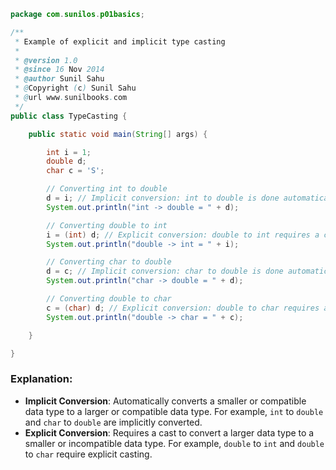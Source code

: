 ```java
package com.sunilos.p01basics;

/**
 * Example of explicit and implicit type casting
 * 
 * @version 1.0
 * @since 16 Nov 2014
 * @author Sunil Sahu
 * @Copyright (c) Sunil Sahu
 * @url www.sunilbooks.com
 */
public class TypeCasting {

    public static void main(String[] args) {

        int i = 1;
        double d;
        char c = 'S';

        // Converting int to double
        d = i; // Implicit conversion: int to double is done automatically
        System.out.println("int -> double = " + d);

        // Converting double to int
        i = (int) d; // Explicit conversion: double to int requires a cast
        System.out.println("double -> int = " + i);

        // Converting char to double
        d = c; // Implicit conversion: char to double is done automatically
        System.out.println("char -> double = " + d);

        // Converting double to char
        c = (char) d; // Explicit conversion: double to char requires a cast
        System.out.println("double -> char = " + c);

    }

}
```

### Explanation:
- **Implicit Conversion**: Automatically converts a smaller or compatible data type to a larger or compatible data type. For example, `int` to `double` and `char` to `double` are implicitly converted.
- **Explicit Conversion**: Requires a cast to convert a larger data type to a smaller or incompatible data type. For example, `double` to `int` and `double` to `char` require explicit casting.
